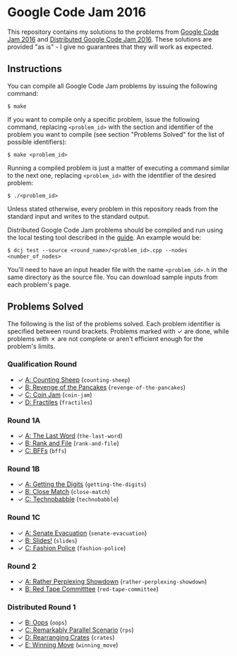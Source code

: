 # Google Code Jam 2016

This repository contains my solutions to the problems from [Google Code Jam 2016][1] and [Distributed Google Code Jam 2016][2]. These solutions are provided "as is" - I give no guarantees that they will work as expected.

## Instructions

You can compile all Google Code Jam problems by issuing the following command:

    $ make

If you want to compile only a specific problem, issue the following command, replacing `<problem_id>` with the section and identifier of the problem you want to compile (see section "Problems Solved" for the list of possible identifiers):

    $ make <problem_id>

Running a compiled problem is just a matter of executing a command similar to the next one, replacing `<problem_id>` with the identifier of the desired problem:

    $ ./<problem_id>

Unless stated otherwise, every problem in this repository reads from the standard input and writes to the standard output.

Distributed Google Code Jam problems should be compiled and run using the local testing tool described in the [guide][3]. An example would be:

    $ dcj test --source <round_name>/<problem_id>.cpp --nodes <number_of_nodes>

You'll need to have an input header file with the name `<problem_id>.h` in the same directory as the source file. You can download sample inputs from each problem's page.

## Problems Solved

The following is the list of the problems solved. Each problem identifier is specified between round brackets. Problems marked with ✓ are done, while problems with ✗ are not complete or aren't efficient enough for the problem's limits.

### Qualification Round

* ✓ [A: Counting Sheep][qual1] (`counting-sheep`)
* ✓ [B: Revenge of the Pancakes][qual2] (`revenge-of-the-pancakes`)
* ✓ [C: Coin Jam][qual3] (`coin-jam`)
* ✓ [D: Fractiles][qual4] (`fractiles`)

### Round 1A

* ✓ [A: The Last Word][round1a1] (`the-last-word`)
* ✓ [B: Rank and File][round1a2] (`rank-and-file`)
* ✓ [C: BFFs][round1a3] (`bffs`)

### Round 1B

* ✓ [A: Getting the Digits][round1b1] (`getting-the-digits`)
* ✓ [B: Close Match][round1b2] (`close-match`)
* ✓ [C: Technobabble][round1b3] (`technobabble`)

### Round 1C

* ✓ [A: Senate Evacuation][round1c1] (`senate-evacuation`)
* ✓ [B: Slides!][round1c2] (`slides`)
* ✓ [C: Fashion Police][round1c3] (`fashion-police`)

### Round 2

* ✓ [A: Rather Perplexing Showdown][round21] (`rather-perplexing-showdown`)
* ✗ [B: Red Tape Committtee][round22] (`red-tape-committee`)

### Distributed Round 1

* ✓ [B: Oops][distribround12] (`oops`)
* ✓ [C: Remarkably Parallel Scenario][distribround13] (`rps`)
* ✓ [D: Rearranging Crates][distribround14] (`crates`)
* ✓ [E: Winning Move][distribround15] (`winning_move`)

[1]: https://code.google.com/codejam
[2]: https://code.google.com/codejam/distributed_index.html
[3]: https://code.google.com/codejam/distributed_guide.html
[qual1]: https://code.google.com/codejam/contest/6254486/dashboard#s=p0
[qual2]: https://code.google.com/codejam/contest/6254486/dashboard#s=p1
[qual3]: https://code.google.com/codejam/contest/6254486/dashboard#s=p2
[qual4]: https://code.google.com/codejam/contest/6254486/dashboard#s=p3
[round1a1]: https://code.google.com/codejam/contest/4304486/dashboard#s=p0
[round1a2]: https://code.google.com/codejam/contest/4304486/dashboard#s=p1
[round1a3]: https://code.google.com/codejam/contest/4304486/dashboard#s=p2
[round1b1]: https://code.google.com/codejam/contest/11254486/dashboard#s=p0
[round1b2]: https://code.google.com/codejam/contest/11254486/dashboard#s=p1
[round1b3]: https://code.google.com/codejam/contest/11254486/dashboard#s=p2
[round1c1]: https://code.google.com/codejam/contest/4314486/dashboard#s=p0
[round1c2]: https://code.google.com/codejam/contest/4314486/dashboard#s=p1
[round1c3]: https://code.google.com/codejam/contest/4314486/dashboard#s=p2
[round21]: https://code.google.com/codejam/contest/10224486/dashboard#s=p0
[round22]: https://code.google.com/codejam/contest/10224486/dashboard#s=p1
[distribround12]: https://code.google.com/codejam/contest/11264486/dashboard#s=p1
[distribround13]: https://code.google.com/codejam/contest/11264486/dashboard#s=p2
[distribround14]: https://code.google.com/codejam/contest/11264486/dashboard#s=p3
[distribround15]: https://code.google.com/codejam/contest/11264486/dashboard#s=p4

